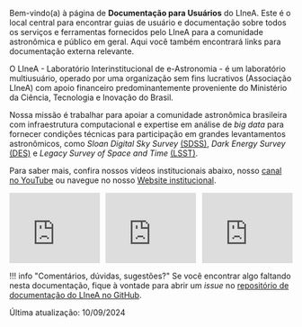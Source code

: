 Bem-vindo(a) à página de **Documentação para Usuários** do LIneA. Este é o local central para encontrar guias de usuário e documentação sobre todos os serviços e ferramentas fornecidos pelo LIneA para a comunidade astronômica e público em geral. Aqui você também encontrará links para documentação externa relevante. 


O LIneA - Laboratório Interinstitucional de e-Astronomia - é um laboratório multiusuário, operado por uma organização sem fins lucrativos (Associação LIneA) com apoio financeiro predominantemente proveniente do Ministério da Ciência, Tecnologia e Inovação do Brasil. 

Nossa missão é trabalhar para apoiar a comunidade astronômica brasileira com infraestrutura computacional e expertise em análise de _big data_ para fornecer condições técnicas para participação em grandes levantamentos astronômicos, como _Sloan Digital Sky Survey_ [(SDSS)](https://www.sdss.org), _Dark Energy Survey_ [(DES)](https://www.darkenergysurvey.org) e _Legacy Survey of Space and Time_ [(LSST)](https://rubinobservatory.org). 


Para saber mais, confira nossos vídeos institucionais abaixo, nosso [canal no YouTube](https://www.youtube.com/@linea_org) ou navegue no nosso [Website institucional](https://www.linea.org.br/). 


<!-- **[EN]**

Welcome to LIneA's _Documentation for Users_ page. This is the central place to find user-guides and high-level documentation about all services and tools provided by LIneA to the astronomical community and general public. You will also find links to relevant external documentation.    -->


<div style="display: flex; gap: 10px; justify-content: space-between;">
  <iframe width="32%" height="125" src="https://www.youtube.com/embed/4oiEKtzTkTA" frameborder="0" allowfullscreen></iframe>
  <iframe width="32%" height="125" src="https://www.youtube.com/embed/j0NCNa2-u8E" frameborder="0" allowfullscreen></iframe>
  <iframe width="32%" height="125" src="https://www.youtube.com/embed/TX61BMryKbo" frameborder="0" allowfullscreen></iframe>
</div>


!!! info "Comentários, dúvidas, sugestões?"
	 Se você encontrar algo faltando nesta documentação, fique à vontade para abrir um _issue_  no [repositório de documentação do LIneA no GitHub](https://github.com/linea-it/docs).


Última atualização: 10/09/2024


<!-- **[EN]**

LIneA is a multi-user laboratory operated by a non-profit organization with financial support from the Brazilian Ministry of Science, Technology, and Innovation. Our mission is to work with the [INCT do e-Universo](https://www.linea.org.br/inct#inct) to support the Brazilian astronomical community with computing infrastructure and big data analysis expertise to provide technical conditions for participation in large astronomical surveys, such as SDSS, DES, and LSST.   

If you are a Portuguese speaker, please find more about LIneA on our [YouTube Channel](https://youtu.be/jC-k85tfd0Y) and [Website](http://linea.org.br).  -->


<!-- Links rápidos / FAQ

 1. Obtendo uma conta
 2. Compilando software
 3. [Executando 'jobs' no cluster](htcondor.md)
 4. Copiando dados
 5. Recuperando sua senha no LDAP
 6. [Clusteres](clusteres.md) -->
